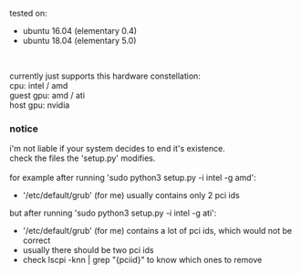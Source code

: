tested on: 
- ubuntu 16.04 (elementary 0.4)
- ubuntu 18.04 (elementary 5.0) 
<br>

currently just supports this hardware constellation:<br>
cpu: intel / amd<br>
guest gpu: amd / ati<br> 
host gpu: nvidia<br>
### notice
i'm not liable if your system decides to end it's existence.<br>
check the files the 'setup.py' modifies.<br>
<br>
for example after running 'sudo python3 setup.py -i intel -g amd':
- '/etc/default/grub' (for me) usually contains only 2 pci ids

but after running 'sudo python3 setup.py -i intel -g ati':
- '/etc/default/grub' (for me) contains a lot of pci ids, which would not be correct
- usually there should be two pci ids
- check lscpi -knn | grep "{pciid}" to know which ones to remove